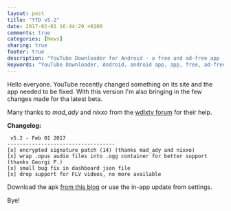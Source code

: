 ```yaml
---
layout: post
title: "YTD v5.2"
date: 2017-02-01 16:44:29 +0100
comments: true
categories: [News]
sharing: true
footer: true
description: "YouTube Downloader for Android - a free and ad-free app - new version"
keywords: "YouTube Downloader, Android, android app, app, free, ad-free, no ads, dentex, XDA, XDA_dentex, twidentex, YouTube, downloader, FFmpeg, audio, music, video, extraction, mp3, easy, dentex, 1080p, 720p, 480p, HD, 4K, 3gp, webm, mp4, m4a, ogg, opus, 360°, 3D"
---
```

Hello everyone.
YouTube recently changed something on its site and the app needed to be fixed.
With this version I'm also bringing in the few changes made for tha latest beta.

Many thanks to *mad_ady* and *nixxo* from the [wdlxtv forum](http://forum.wdlxtv.com/) for their help.

**Changelog:**

     v5.2 - Feb 01 2017
    -----------------------------------
    [x] encrypted signature patch (14) (thanks mad_ady and nixxo)
    [x] wrap .opus audio files into .ogg container for better support (thanks Georgi P.)
    [x] small bug fix in dashboard json file
    [x] drop support for FLV videos, no more available

Download the apk [from this blog](http://dentex.github.io/files/apk/latest/dentex.youtube.downloader.apk) or use the in-app update from settings.

Bye!
